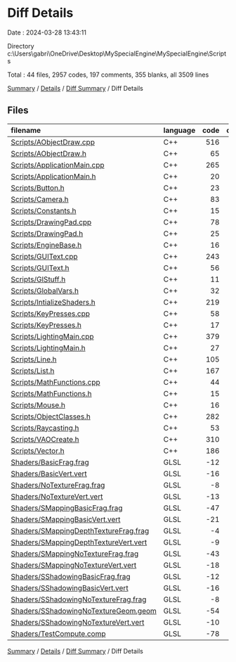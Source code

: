 # Diff Details

Date : 2024-03-28 13:43:11

Directory c:\\Users\\gabri\\OneDrive\\Desktop\\MySpecialEngine\\MySpecialEngine\\Scripts

Total : 44 files,  2957 codes, 197 comments, 355 blanks, all 3509 lines

[Summary](results.md) / [Details](details.md) / [Diff Summary](diff.md) / Diff Details

## Files
| filename | language | code | comment | blank | total |
| :--- | :--- | ---: | ---: | ---: | ---: |
| [Scripts/AObjectDraw.cpp](/Scripts/AObjectDraw.cpp) | C++ | 516 | 102 | 68 | 686 |
| [Scripts/AObjectDraw.h](/Scripts/AObjectDraw.h) | C++ | 65 | 7 | 12 | 84 |
| [Scripts/ApplicationMain.cpp](/Scripts/ApplicationMain.cpp) | C++ | 265 | 11 | 33 | 309 |
| [Scripts/ApplicationMain.h](/Scripts/ApplicationMain.h) | C++ | 20 | 0 | 5 | 25 |
| [Scripts/Button.h](/Scripts/Button.h) | C++ | 23 | 0 | 5 | 28 |
| [Scripts/Camera.h](/Scripts/Camera.h) | C++ | 83 | 0 | 3 | 86 |
| [Scripts/Constants.h](/Scripts/Constants.h) | C++ | 15 | 3 | 3 | 21 |
| [Scripts/DrawingPad.cpp](/Scripts/DrawingPad.cpp) | C++ | 78 | 16 | 9 | 103 |
| [Scripts/DrawingPad.h](/Scripts/DrawingPad.h) | C++ | 25 | 3 | 6 | 34 |
| [Scripts/EngineBase.h](/Scripts/EngineBase.h) | C++ | 16 | 0 | 1 | 17 |
| [Scripts/GUIText.cpp](/Scripts/GUIText.cpp) | C++ | 243 | 10 | 50 | 303 |
| [Scripts/GUIText.h](/Scripts/GUIText.h) | C++ | 56 | 0 | 12 | 68 |
| [Scripts/GlStuff.h](/Scripts/GlStuff.h) | C++ | 11 | 3 | 2 | 16 |
| [Scripts/GlobalVars.h](/Scripts/GlobalVars.h) | C++ | 32 | 3 | 1 | 36 |
| [Scripts/IntializeShaders.h](/Scripts/IntializeShaders.h) | C++ | 219 | 3 | 22 | 244 |
| [Scripts/KeyPresses.cpp](/Scripts/KeyPresses.cpp) | C++ | 58 | 3 | 7 | 68 |
| [Scripts/KeyPresses.h](/Scripts/KeyPresses.h) | C++ | 17 | 3 | 4 | 24 |
| [Scripts/LightingMain.cpp](/Scripts/LightingMain.cpp) | C++ | 379 | 24 | 92 | 495 |
| [Scripts/LightingMain.h](/Scripts/LightingMain.h) | C++ | 27 | 0 | 9 | 36 |
| [Scripts/Line.h](/Scripts/Line.h) | C++ | 105 | 0 | 6 | 111 |
| [Scripts/List.h](/Scripts/List.h) | C++ | 167 | 0 | 4 | 171 |
| [Scripts/MathFunctions.cpp](/Scripts/MathFunctions.cpp) | C++ | 44 | 0 | 9 | 53 |
| [Scripts/MathFunctions.h](/Scripts/MathFunctions.h) | C++ | 15 | 0 | 2 | 17 |
| [Scripts/Mouse.h](/Scripts/Mouse.h) | C++ | 16 | 0 | 4 | 20 |
| [Scripts/ObjectClasses.h](/Scripts/ObjectClasses.h) | C++ | 282 | 0 | 27 | 309 |
| [Scripts/Raycasting.h](/Scripts/Raycasting.h) | C++ | 53 | 0 | 19 | 72 |
| [Scripts/VAOCreate.h](/Scripts/VAOCreate.h) | C++ | 310 | 6 | 11 | 327 |
| [Scripts/Vector.h](/Scripts/Vector.h) | C++ | 186 | 0 | 12 | 198 |
| [Shaders/BasicFrag.frag](/Shaders/BasicFrag.frag) | GLSL | -12 | 0 | -5 | -17 |
| [Shaders/BasicVert.vert](/Shaders/BasicVert.vert) | GLSL | -16 | 0 | -4 | -20 |
| [Shaders/NoTextureFrag.frag](/Shaders/NoTextureFrag.frag) | GLSL | -8 | 0 | -3 | -11 |
| [Shaders/NoTextureVert.vert](/Shaders/NoTextureVert.vert) | GLSL | -13 | 0 | -4 | -17 |
| [Shaders/SMappingBasicFrag.frag](/Shaders/SMappingBasicFrag.frag) | GLSL | -47 | 0 | -11 | -58 |
| [Shaders/SMappingBasicVert.vert](/Shaders/SMappingBasicVert.vert) | GLSL | -21 | 0 | -5 | -26 |
| [Shaders/SMappingDepthTextureFrag.frag](/Shaders/SMappingDepthTextureFrag.frag) | GLSL | -4 | 0 | -2 | -6 |
| [Shaders/SMappingDepthTextureVert.vert](/Shaders/SMappingDepthTextureVert.vert) | GLSL | -9 | 0 | -2 | -11 |
| [Shaders/SMappingNoTextureFrag.frag](/Shaders/SMappingNoTextureFrag.frag) | GLSL | -43 | 0 | -11 | -54 |
| [Shaders/SMappingNoTextureVert.vert](/Shaders/SMappingNoTextureVert.vert) | GLSL | -18 | 0 | -5 | -23 |
| [Shaders/SShadowingBasicFrag.frag](/Shaders/SShadowingBasicFrag.frag) | GLSL | -12 | 0 | -5 | -17 |
| [Shaders/SShadowingBasicVert.vert](/Shaders/SShadowingBasicVert.vert) | GLSL | -16 | 0 | -4 | -20 |
| [Shaders/SShadowingNoTextureFrag.frag](/Shaders/SShadowingNoTextureFrag.frag) | GLSL | -8 | 0 | -3 | -11 |
| [Shaders/SShadowingNoTextureGeom.geom](/Shaders/SShadowingNoTextureGeom.geom) | GLSL | -54 | 0 | -8 | -62 |
| [Shaders/SShadowingNoTextureVert.vert](/Shaders/SShadowingNoTextureVert.vert) | GLSL | -10 | 0 | -3 | -13 |
| [Shaders/TestCompute.comp](/Shaders/TestCompute.comp) | GLSL | -78 | 0 | -8 | -86 |

[Summary](results.md) / [Details](details.md) / [Diff Summary](diff.md) / Diff Details